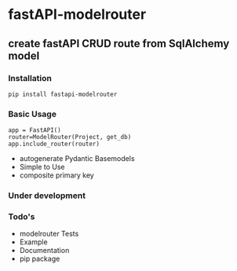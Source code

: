 # fastAPI-modelrouter

## create fastAPI CRUD route from SqlAlchemy model

### Installation
```
pip install fastapi-modelrouter
```

### Basic Usage
```
app = FastAPI()
router=ModelRouter(Project, get_db)
app.include_router(router)
```



- autogenerate Pydantic Basemodels
- Simple to Use
- composite primary key

### Under development

### Todo's
- modelrouter Tests
- Example
- Documentation
- pip package
